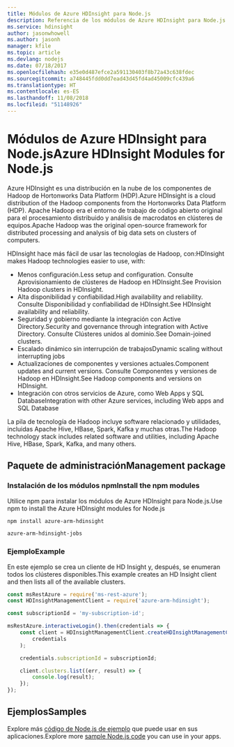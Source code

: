 ```yaml
---
title: Módulos de Azure HDInsight para Node.js
description: Referencia de los módulos de Azure HDInsight para Node.js
ms.service: hdinsight
author: jasonwhowell
ms.author: jasonh
manager: kfile
ms.topic: article
ms.devlang: nodejs
ms.date: 07/18/2017
ms.openlocfilehash: e35e0d487efce2a591130403f8b72a43c638fdec
ms.sourcegitcommit: a748445fdd0dd7ead43d45fd4ad45009cfc439a6
ms.translationtype: HT
ms.contentlocale: es-ES
ms.lasthandoff: 11/08/2018
ms.locfileid: "51148926"
---
```

# <a name="azure-hdinsight-modules-for-nodejs"></a><span data-ttu-id="fd862-103">Módulos de Azure HDInsight para Node.js</span><span class="sxs-lookup"><span data-stu-id="fd862-103">Azure HDInsight Modules for Node.js</span></span>

<span data-ttu-id="fd862-104">Azure HDInsight es una distribución en la nube de los componentes de Hadoop de Hortonworks Data Platform (HDP).</span><span class="sxs-lookup"><span data-stu-id="fd862-104">Azure HDInsight is a cloud distribution of the Hadoop components from the Hortonworks Data Platform (HDP).</span></span> <span data-ttu-id="fd862-105">Apache Hadoop era el entorno de trabajo de código abierto original para el procesamiento distribuido y análisis de macrodatos en clústeres de equipos.</span><span class="sxs-lookup"><span data-stu-id="fd862-105">Apache Hadoop was the original open-source framework for distributed processing and analysis of big data sets on clusters of computers.</span></span>

<span data-ttu-id="fd862-106">HDInsight hace más fácil de usar las tecnologías de Hadoop, con:</span><span class="sxs-lookup"><span data-stu-id="fd862-106">HDInsight makes Hadoop technologies easier to use, with:</span></span>
- <span data-ttu-id="fd862-107">Menos configuración.</span><span class="sxs-lookup"><span data-stu-id="fd862-107">Less setup and configuration.</span></span> <span data-ttu-id="fd862-108">Consulte Aprovisionamiento de clústeres de Hadoop en HDInsight.</span><span class="sxs-lookup"><span data-stu-id="fd862-108">See Provision Hadoop clusters in HDInsight.</span></span>
- <span data-ttu-id="fd862-109">Alta disponibilidad y confiabilidad.</span><span class="sxs-lookup"><span data-stu-id="fd862-109">High availability and reliability.</span></span> <span data-ttu-id="fd862-110">Consulte Disponibilidad y confiabilidad de HDInsight.</span><span class="sxs-lookup"><span data-stu-id="fd862-110">See HDInsight availability and reliability.</span></span>
- <span data-ttu-id="fd862-111">Seguridad y gobierno mediante la integración con Active Directory.</span><span class="sxs-lookup"><span data-stu-id="fd862-111">Security and governance through integration with Active Directory.</span></span> <span data-ttu-id="fd862-112">Consulte Clústeres unidos al dominio.</span><span class="sxs-lookup"><span data-stu-id="fd862-112">See Domain-joined clusters.</span></span>
- <span data-ttu-id="fd862-113">Escalado dinámico sin interrupción de trabajos</span><span class="sxs-lookup"><span data-stu-id="fd862-113">Dynamic scaling without interrupting jobs</span></span>
- <span data-ttu-id="fd862-114">Actualizaciones de componentes y versiones actuales.</span><span class="sxs-lookup"><span data-stu-id="fd862-114">Component updates and current versions.</span></span> <span data-ttu-id="fd862-115">Consulte Componentes y versiones de Hadoop en HDInsight.</span><span class="sxs-lookup"><span data-stu-id="fd862-115">See Hadoop components and versions on HDInsight.</span></span>
- <span data-ttu-id="fd862-116">Integración con otros servicios de Azure, como Web Apps y SQL Database</span><span class="sxs-lookup"><span data-stu-id="fd862-116">Integration with other Azure services, including Web apps and SQL Database</span></span>

<span data-ttu-id="fd862-117">La pila de tecnología de Hadoop incluye software relacionado y utilidades, incluidas Apache Hive, HBase, Spark, Kafka y muchas otras.</span><span class="sxs-lookup"><span data-stu-id="fd862-117">The Hadoop technology stack includes related software and utilities, including Apache Hive, HBase, Spark, Kafka, and many others.</span></span> 

## <a name="management-package"></a><span data-ttu-id="fd862-118">Paquete de administración</span><span class="sxs-lookup"><span data-stu-id="fd862-118">Management package</span></span>

### <a name="install-the-npm-modules"></a><span data-ttu-id="fd862-119">Instalación de los módulos npm</span><span class="sxs-lookup"><span data-stu-id="fd862-119">Install the npm modules</span></span>

<span data-ttu-id="fd862-120">Utilice npm para instalar los módulos de Azure HDInsight para Node.js.</span><span class="sxs-lookup"><span data-stu-id="fd862-120">Use npm to install the Azure HDInsight modules for Node.js</span></span>

```bash
npm install azure-arm-hdinsight
```

```bash
azure-arm-hdinsight-jobs
```

### <a name="example"></a><span data-ttu-id="fd862-121">Ejemplo</span><span class="sxs-lookup"><span data-stu-id="fd862-121">Example</span></span> 

<span data-ttu-id="fd862-122">En este ejemplo se crea un cliente de HD Insight y, después, se enumeran todos los clústeres disponibles.</span><span class="sxs-lookup"><span data-stu-id="fd862-122">This example creates an HD Insight client and then lists all of the available clusters.</span></span> 

```javascript
const msRestAzure = require('ms-rest-azure');
const HDInsightManagementClient = require('azure-arm-hdinsight');

const subscriptionId = 'my-subscription-id';

msRestAzure.interactiveLogin().then(credentials => {
    const client = HDInsightManagementClient.createHDInsightManagementClient(
        credentials
    );

    credentials.subscriptionId = subscriptionId;

    client.clusters.list((err, result) => {
        console.log(result);
    });
});
```

## <a name="samples"></a><span data-ttu-id="fd862-123">Ejemplos</span><span class="sxs-lookup"><span data-stu-id="fd862-123">Samples</span></span>

<span data-ttu-id="fd862-124">Explore más [código de Node.js de ejemplo](https://azure.microsoft.com/resources/samples/?platform=nodejs) que puede usar en sus aplicaciones.</span><span class="sxs-lookup"><span data-stu-id="fd862-124">Explore more [sample Node.js code](https://azure.microsoft.com/resources/samples/?platform=nodejs) you can use in your apps.</span></span>
